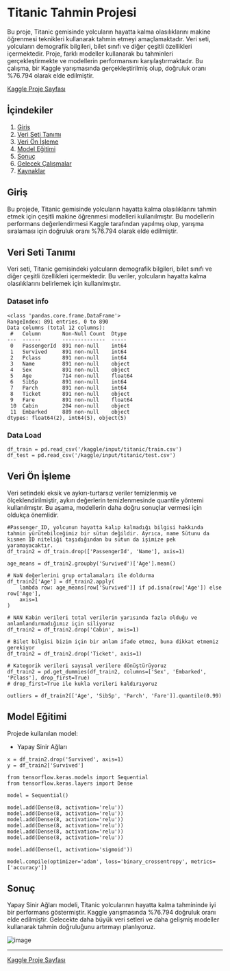 # Titanic Tahmin Projesi

Bu proje, Titanic gemisinde yolcuların hayatta kalma olasılıklarını makine öğrenmesi teknikleri kullanarak tahmin etmeyi amaçlamaktadır. Veri seti, yolcuların demografik bilgileri, bilet sınıfı ve diğer çeşitli özellikleri içermektedir. Proje, farklı modeller kullanarak bu tahminleri gerçekleştirmekte ve modellerin performansını karşılaştırmaktadır. Bu çalışma, bir Kaggle yarışmasında gerçekleştirilmiş olup, doğruluk oranı %76.794 olarak elde edilmiştir.

<a href="https://www.kaggle.com/code/mevltbaaran/titanic-prediction" target="_blank">Kaggle Proje Sayfası</a>

## İçindekiler
1. [Giriş](#giriş)
2. [Veri Seti Tanımı](#veri-seti-tanımı)
3. [Veri Ön İşleme](#veri-ön-işleme)
4. [Model Eğitimi](#model-eğitimi)
5. [Sonuç](#sonuç)
6. [Gelecek Çalışmalar](#gelecek-çalışmalar)
7. [Kaynaklar](#kaynaklar)

## Giriş

Bu projede, Titanic gemisinde yolcuların hayatta kalma olasılıklarını tahmin etmek için çeşitli makine öğrenmesi modelleri kullanılmıştır. Bu modellerin performans değerlendirmesi Kaggle tarafından yapılmış olup, yarışma sıralaması için doğruluk oranı %76.794 olarak elde edilmiştir.

## Veri Seti Tanımı

Veri seti, Titanic gemisindeki yolcuların demografik bilgileri, bilet sınıfı ve diğer çeşitli özellikleri içermektedir. Bu veriler, yolcuların hayatta kalma olasılıklarını belirlemek için kullanılmıştır.
### Dataset info
```
<class 'pandas.core.frame.DataFrame'>
RangeIndex: 891 entries, 0 to 890
Data columns (total 12 columns):
 #   Column       Non-Null Count  Dtype  
---  ------       --------------  -----  
 0   PassengerId  891 non-null    int64  
 1   Survived     891 non-null    int64  
 2   Pclass       891 non-null    int64  
 3   Name         891 non-null    object 
 4   Sex          891 non-null    object 
 5   Age          714 non-null    float64
 6   SibSp        891 non-null    int64  
 7   Parch        891 non-null    int64  
 8   Ticket       891 non-null    object 
 9   Fare         891 non-null    float64
 10  Cabin        204 non-null    object 
 11  Embarked     889 non-null    object 
dtypes: float64(2), int64(5), object(5)
```

### Data Load
```
df_train = pd.read_csv('/kaggle/input/titanic/train.csv')
df_test = pd.read_csv('/kaggle/input/titanic/test.csv')
```

## Veri Ön İşleme

Veri setindeki eksik ve aykırı-turtarsız veriler temizlenmiş ve ölçeklendirilmiştir, aykırı değerlerin temizlenmesinde quantile yöntemi kullanılmıştır. Bu aşama, modellerin daha doğru sonuçlar vermesi için oldukça önemlidir.
```
#Passenger_ID, yolcunun hayatta kalıp kalmadığı bilgisi hakkında tahmin yürütebilceğimiz bir sütun değildir. Ayrıca, name Sütunu da kısmen ID niteliği taşıdığından bu sütun da işimize pek yaramayacaktır.
df_train2 = df_train.drop(['PassengerId', 'Name'], axis=1)
```
```
age_means = df_train2.groupby('Survived')['Age'].mean()

# NaN değerlerini grup ortalamaları ile doldurma
df_train2['Age'] = df_train2.apply(
    lambda row: age_means[row['Survived']] if pd.isna(row['Age']) else row['Age'],
    axis=1
)
```
```
# NAN Kabin verileri total verilerin yarısında fazla olduğu ve anlamlandırmadığımız için siliyoruz
df_train2 = df_train2.drop('Cabin', axis=1)
```
```
# Bilet bilgisi bizim için bir anlam ifade etmez, buna dikkat etmemiz gerekiyor
df_train2 = df_train2.drop('Ticket', axis=1)
```
```
# Kategorik verileri sayısal verilere dönüştürüyoruz
df_train2 = pd.get_dummies(df_train2, columns=['Sex', 'Embarked', 'Pclass'], drop_first=True)
# drop_first=True ile kukla verileri kaldırıyoruz
```
```
outliers = df_train2[['Age', 'SibSp', 'Parch', 'Fare']].quantile(0.99)
```

## Model Eğitimi

Projede kullanılan model:
- Yapay Sinir Ağları
```
x = df_train2.drop('Survived', axis=1)
y = df_train2['Survived']
```
```
from tensorflow.keras.models import Sequential
from tensorflow.keras.layers import Dense

model = Sequential()

model.add(Dense(8, activation='relu'))
model.add(Dense(8, activation='relu'))
model.add(Dense(8, activation='relu'))
model.add(Dense(8, activation='relu'))
model.add(Dense(8, activation='relu'))
model.add(Dense(8, activation='relu'))

model.add(Dense(1, activation='sigmoid'))

model.compile(optimizer='adam', loss='binary_crossentropy', metrics=['accuracy'])
```

## Sonuç

Yapay Sinir Ağları modeli, Titanic yolcularının hayatta kalma tahmininde iyi bir performans göstermiştir. Kaggle yarışmasında %76.794 doğruluk oranı elde edilmiştir. Gelecekte daha büyük veri setleri ve daha gelişmiş modeller kullanarak tahmin doğruluğunu artırmayı planlıyoruz.

![image](https://github.com/mevlt01001/-titanic_prediction-/assets/114837266/8d1227af-8054-4b89-8964-d7ae37d974b8)



---
<a href="https://www.kaggle.com/code/mevltbaaran/titanic-prediction" target="_blank">Kaggle Proje Sayfası</a>
